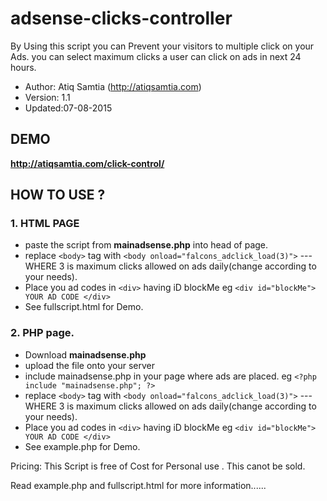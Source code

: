 adsense-clicks-controller
=========================

By Using this script you can Prevent your visitors to multiple click on your Ads. 
you can select maximum clicks a user can click on ads in next 24 hours.

- Author: Atiq Samtia (http://atiqsamtia.com)
- Version: 1.1
- Updated:07-08-2015

## DEMO

  **http://atiqsamtia.com/click-control/**


## HOW TO USE ?

### 1. HTML PAGE
  * paste the script from **mainadsense.php** into head of page.
  * replace `<body>` tag with `<body onload="falcons_adclick_load(3)">` --- WHERE 3 is maximum clicks allowed on ads daily(change according to your needs).
  * Place you ad codes in `<div>` having  iD blockMe  eg  `<div id="blockMe"> YOUR AD CODE </div>`
  * See fullscript.html for Demo.
  
### 2. PHP page.
  * Download **mainadsense.php**
  * upload the file onto your server 
  * include mainadsense.php in your page where ads are placed.  eg `<?php include "mainadsense.php"; ?>`
  * replace `<body>` tag with `<body onload="falcons_adclick_load(3)">` --- WHERE 3 is maximum clicks allowed on ads daily(change according to your needs).
  * Place you ad codes in `<div>` having  iD blockMe  eg  `<div id="blockMe"> YOUR AD CODE </div>`
  * See example.php for Demo.
  

Pricing: This Script is free of Cost for Personal use . This canot be sold.

Read example.php and fullscript.html for more information......


